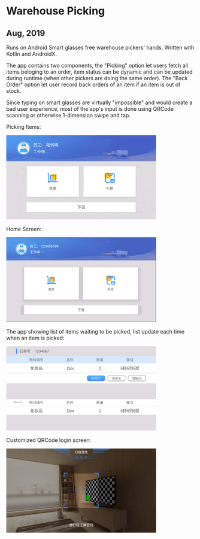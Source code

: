 # Warehouse Picking
## Aug, 2019

Runs on Android Smart glasses free warehouse pickers' hands. Written with Kotlin and AndroidX.

The app contains two components, the "Picking" option let users fetch all items beloging to an order, item status can be dynamic and can be updated during runtime (when other pickers are doing the same order). The "Back Order" option let user record back orders of an item if an item is out of stock.

Since typing on smart glasses are virtually "impossible" and would create a bad user experience, most of the app's input is done using QRCode scanning or otherwise 1-dimension swipe and tap.

Picking Items:

<img src="img/1.gif" width="400">

Home Screen:

<img src="img/warehouse-main.png" width="400">

The app showing list of items waiting to be picked, list update each time when an item is picked:

<img src="img/warehouse-pick.png" width="400">

Customized QRCode login screen:

<img src="img/warehouse-scan.png" width="400">
